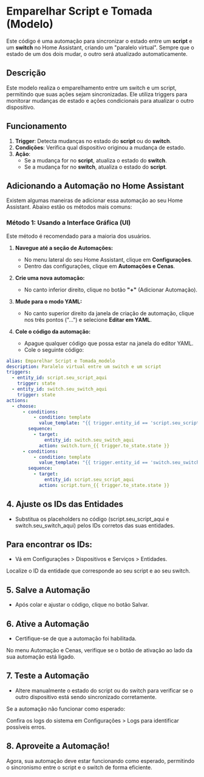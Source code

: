 # Emparelhar Script e Tomada (Modelo)

Este código é uma automação para sincronizar o estado entre um **script** e um **switch** no Home Assistant, criando um "paralelo virtual". Sempre que o estado de um dos dois mudar, o outro será atualizado automaticamente.

## **Descrição**

Este modelo realiza o emparelhamento entre um switch e um script, permitindo que suas ações sejam sincronizadas. Ele utiliza triggers para monitorar mudanças de estado e ações condicionais para atualizar o outro dispositivo.

## **Funcionamento**
1. **Trigger**: Detecta mudanças no estado do **script** ou do **switch**.
2. **Condições**: Verifica qual dispositivo originou a mudança de estado.
3. **Ação**:
   - Se a mudança for no **script**, atualiza o estado do **switch**.
   - Se a mudança for no **switch**, atualiza o estado do **script**.


## Adicionando a Automação no Home Assistant

Existem algumas maneiras de adicionar essa automação ao seu Home Assistant. Abaixo estão os métodos mais comuns:

### Método 1: Usando a Interface Gráfica (UI)

Este método é recomendado para a maioria dos usuários.

1.  **Navegue até a seção de Automações:**
    * No menu lateral do seu Home Assistant, clique em **Configurações**.
    * Dentro das configurações, clique em **Automações e Cenas**.

2.  **Crie uma nova automação:**
    * No canto inferior direito, clique no botão **"+"** (Adicionar Automação).

3.  **Mude para o modo YAML:**
    * No canto superior direito da janela de criação de automação, clique nos três pontos ("...") e selecione **Editar em YAML**.

4.  **Cole o código da automação:**
    * Apague qualquer código que possa estar na janela do editor YAML.
    * Cole o seguinte código:


```yaml
alias: Emparelhar Script e Tomada_modelo
description: Paralelo virtual entre um switch e um script
triggers:
  - entity_id: script.seu_script_aqui
    trigger: state
  - entity_id: switch.seu_switch_aqui
    trigger: state
actions:
  - choose:
      - conditions:
          - condition: template
            value_template: "{{ trigger.entity_id == 'script.seu_script_aqui' }}"
        sequence:
          - target:
              entity_id: switch.seu_switch_aqui
            action: switch.turn_{{ trigger.to_state.state }}
      - conditions:
          - condition: template
            value_template: "{{ trigger.entity_id == 'switch.seu_switch_aqui' }}"
        sequence:
          - target:
              entity_id: script.seu_script_aqui
            action: script.turn_{{ trigger.to_state.state }}
```
## 4. Ajuste os IDs das Entidades
- Substitua os placeholders no código (script.seu_script_aqui e switch.seu_switch_aqui) pelos IDs corretos das suas entidades.

## Para encontrar os IDs:

- Vá em Configurações > Dispositivos e Serviços > Entidades.

Localize o ID da entidade que corresponde ao seu script e ao seu switch.

## 5. Salve a Automação
- Após colar e ajustar o código, clique no botão Salvar.

## 6. Ative a Automação
- Certifique-se de que a automação foi habilitada.

No menu Automação e Cenas, verifique se o botão de ativação ao lado da sua automação está ligado.

## 7. Teste a Automação
- Altere manualmente o estado do script ou do switch para verificar se o outro dispositivo está sendo sincronizado corretamente.

Se a automação não funcionar como esperado:

Confira os logs do sistema em Configurações > Logs para identificar possíveis erros.

## 8. Aproveite a Automação!
Agora, sua automação deve estar funcionando como esperado, permitindo o sincronismo entre o script e o switch de forma eficiente.